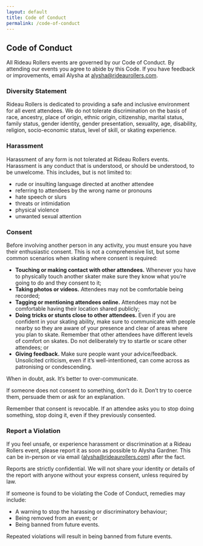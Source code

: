 ```yaml
---
layout: default
title: Code of Conduct 
permalink: /code-of-conduct
---
```

## Code of Conduct

All Rideau Rollers events are governed by our Code of Conduct. By attending our events you agree to abide by this Code. If you have feedback or improvements, email Alysha at alysha@rideaurollers.com.

### Diversity Statement
Rideau Rollers is dedicated to providing a safe and inclusive environment for all event attendees. We do not tolerate discrimination on the basis of race, ancestry, place of origin, ethnic origin, citizenship, marital status, family status, gender identity, gender presentation, sexuality, age, disability, religion, socio-economic status, level of skill, or skating experience.

### Harassment
Harassment of any form is not tolerated at Rideau Rollers events. Harassment is any conduct that is understood, or should be understood, to be unwelcome. This includes, but is not limited to:
- rude or insulting language directed at another attendee
- referring to attendees by the wrong name or pronouns
- hate speech or slurs
- threats or intimidation
- physical violence
- unwanted sexual attention

### Consent

Before involving another person in any activity, you must ensure you have their enthusiastic consent. This is not a comprehensive list, but some common scenarios when skating where consent is required:

- **Touching or making contact with other attendees.** Whenever you have to physically touch another skater make sure they know what you’re going to do and they consent to it;
- **Taking photos or videos.** Attendees may not be comfortable being recorded;
- **Tagging or mentioning attendees online.** Attendees may not be comfortable having their location shared publicly;
- **Doing tricks or stunts close to other attendees.** Even if you are confident in your skating ability, make sure to communicate with people nearby so they are aware of your presence and clear of areas where you plan to skate. Remember that other attendees have different levels of comfort on skates. Do not deliberately try to startle or scare other attendees; or
- **Giving feedback.** Make sure people want your advice/feedback. Unsolicited criticism, even if it’s well-intentioned, can come across as patronising or condescending.

When in doubt, ask. It’s better to over-communicate.

If someone does not consent to something, don’t do it. Don’t try to coerce them, persuade them or ask for an explanation.

Remember that consent is revocable. If an attendee asks you to stop doing something, stop doing it, even if they previously consented.

### Report a Violation

If you feel unsafe, or experience harassment or discrimination at a Rideau Rollers event, please report it as soon as possible to Alysha Gardner. This can be in-person or via email (alysha@rideaurollers.com) after the fact.

Reports are strictly confidential. We will not share your identity or details of the report with anyone without your express consent, unless required by law.

If someone is found to be violating the Code of Conduct, remedies may include:

- A warning to stop the harassing or discriminatory behaviour;
- Being removed from an event; or
- Being banned from future events.

Repeated violations will result in being banned from future events.

